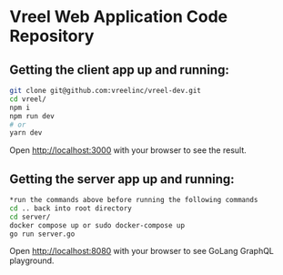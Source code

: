 # Vreel Web Application Code Repository

## Getting the client app up and running:

```bash
git clone git@github.com:vreelinc/vreel-dev.git
cd vreel/
npm i
npm run dev
# or
yarn dev
```

Open [http://localhost:3000](http://localhost:3000) with your browser to see the result.

## Getting the server app up and running:

```bash
*run the commands above before running the following commands
cd .. back into root directory
cd server/
docker compose up or sudo docker-compose up
go run server.go
```

Open [http://localhost:8080](http://localhost:8080) with your browser to see GoLang GraphQL playground.